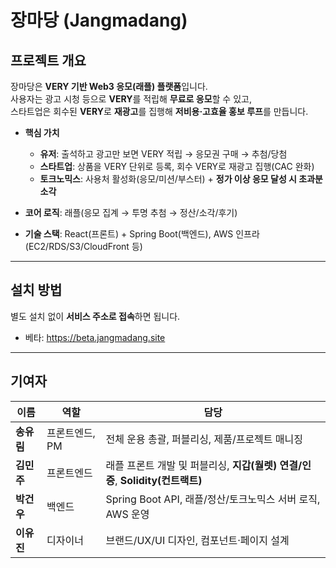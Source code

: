 # 장마당 (Jangmadang)

## 프로젝트 개요
장마당은 **VERY 기반 Web3 응모(래플) 플랫폼**입니다.  
사용자는 광고 시청 등으로 **VERY**를 적립해 **무료로 응모**할 수 있고,  
스타트업은 회수된 **VERY**로 **재광고**를 집행해 **저비용·고효율 홍보 루프**를 만듭니다.

- **핵심 가치**
  - **유저**: 출석하고 광고만 보면 VERY 적립 → 응모권 구매 → 추첨/당첨
  - **스타트업**: 상품을 VERY 단위로 등록, 회수 VERY로 재광고 집행(CAC 완화)
  - **토크노믹스**: 사용처 활성화(응모/미션/부스터) + **정가 이상 응모 달성 시 초과분 소각**
  
- **코어 로직**: 래플(응모 집계 → 투명 추첨 → 정산/소각/후기)
- **기술 스택**: React(프론트) + Spring Boot(백엔드), AWS 인프라(EC2/RDS/S3/CloudFront 등)

---

## 설치 방법
별도 설치 없이 **서비스 주소로 접속**하면 됩니다.

- 베타: <https://beta.jangmadang.site>

---

## 기여자
| 이름 | 역할 | 담당 |
|---|---|---|
| **송유림** | 프론트엔드, PM | 전체 운용 총괄, 퍼블리싱, 제품/프로젝트 매니징 |
| **김민주** | 프론트엔드 | 래플 프론트 개발 및 퍼블리싱, **지갑(월렛) 연결/인증**, **Solidity(컨트랙트)** |
| **박건우** | 백엔드 | Spring Boot API, 래플/정산/토크노믹스 서버 로직, AWS 운영 |
| **이유진** | 디자이너 | 브랜드/UX/UI 디자인, 컴포넌트·페이지 설계 |
